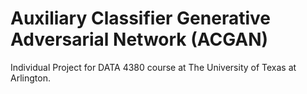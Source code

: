 # Auxiliary Classifier Generative Adversarial Network (ACGAN)


Individual Project for DATA 4380 course at The University of Texas at Arlington.
